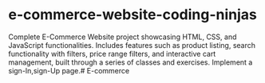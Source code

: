 # e-commerce-website-coding-ninjas
Complete E-Commerce Website project showcasing HTML, CSS, and JavaScript functionalities. Includes features such as product listing, search functionality with filters, price range filters, and interactive cart management, built through a series of classes and exercises.
Implement a sign-In,sign-Up page.# E-commerce
